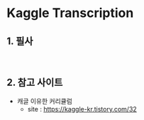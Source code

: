 # Kaggle Transcription

## 1. 필사

<br/>

## 2. 참고 사이트
- 캐글 이유한 커리큘럼
   + site : <https://kaggle-kr.tistory.com/32>
